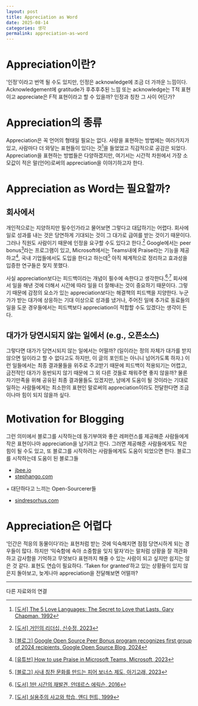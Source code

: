 ```yaml
---
layout: post
title: Appreciation as Word
date: 2025-08-14
categories: 생각
permalink: appreciation-as-word
---
```


# Appreciation이란?

'인정'이라고 번역 될 수도 있지만, 인정은 acknowledge에 조금 더 가까운 느낌이다. Acknowledgement에 gratitude가 후추후추된 느낌 또는 acknowledge는 T적 표현이고 appreciate은 F적 표현이라고 할 수 있을까? 인정과 칭찬 그 사이 어딘가?

# Appreciation의 종류

Appreciation은 꼭 언어의 형태일 필요는 없다. 사랑을 표현하는 방법에는 여러가지가 있고, 사람마다 더 와닿는 표현들이 있다는 것[^1]을 들었었고 직감적으로 공감은 되었다. Appreciation을 표현하는 방법들은 다양하겠지만, 여기서는 시간적 차원에서 가장 소모값이 적은 말(언어)로써의 appreciation을 이야기하고자 한다.

# Appreciation as Word는 필요할까?

## 회사에서

개인적으로는 지양하지만 필수인가라고 물어보면 그렇다고 대답하기는 어렵다. 회사에 일로 성과를 내는 것은 당연하게 기대되는 것이 그 대가로 급여를 받는 것이기 때문이다. 그러나 직원도 사람이기 때문에 인정을 요구할 수도 있다고 한다.[^2] Google에서는 peer bonus[^5]라는 프로그램이 있고, Microsoft에서는 Teams내에 Praise라는 기능을 제공하고[^7], 국내 기업들에서도 도입을 한다고 하는데[^6] 아직 체계적으로 정리하고 효과성을 입증한 연구들은 찾지 못했다.

사실 appreciation보다는 피드백이라는 개념이 필수에 속한다고 생각한다.[^3]<sup>,</sup>[^4] 회사에서 일을 해낸 것에 더해서 시간에 따라 일을 더 잘해내는 것이 중요하기 때문이다. 그렇기 때문에 감정의 요소가 있는 appreciation보다는 해결책의 피드백을 지양한다. 누군가가 받는 대가에 상응하는 기대 이상으로 성과를 냈거나, 주어진 일에 추가로 동료들의 일을 도운 경우들에서는 피드백보다 appreciation이 적합할 수도 있겠다는 생각이 든다.

## 대가가 당연시되지 않는 일에서 (e.g., 오픈소스)

그렇다면 대가가 당연시되지 않는 일에서는 어떨까? (일이라는 정의 자체가 대가를 받지 않으면 일이라고 할 수 없다고도 하지만, 이 글의 포인트는 아니니 넘어가도록 하자.) 이런 일들에서는 최종 결과물들을 위주로 주고받기 때문에 피드백이 적용되기는 어렵고, 금전적인 대가가 동반되지 않기 때문에 그 외 다른 것들로 채워주면 좋지 않을까? 물론 자기만족을 위해 공유된 최종 결과물들도 있겠지만, 남에게 도움이 될 것이라는 기대로 일하는 사람들에게는 최소한의 표현인 말로써의 appreciation이라도 전달한다면 조금이나마 힘이 되지 않을까 싶다.

# Motivation for Blogging

그런 의미에서 블로그를 시작하는데 동기부여와 좋은 레퍼런스를 제공해준 사람들에게 작은 표현이나마 appreciation을 남기려고 한다. 그러면 제공해준 사람들에게도 작은 힘이 될 수도 있고, 또 블로그를 시작하려는 사람들에게도 도움이 되었으면 한다. 블로그를 시작하는데 도움이 된 블로그들

* [jbee.io](https://jbee.io/)
* [stephango.com](https://stephango.com)

\+ 대단하다고 느끼는 Open-Sourcerer들

* [sindresorhus.com](http://sindresorhus.com)

# Appreciation은 어렵다

‘인간은 적응의 동물이다’라는 표현처럼 받는 것에 익숙해지면 점점 당연시하게 되는 경우들이 많다. 하지만 ‘익숙함에 속아 소중함을 잊지 말자’라는 말처럼 상황을 잘 객관화하고 감사함을 기억하고 무엇보다 표현까지 해줄 수 있는 사람이 되고 싶지만 쉽지는 않은 것 같다. 표현도 연습이 필요하다. ‘Taken for granted’하고 있는 상황들이 있지 않은지 돌아보고, 늦게나마 appreciation을 전달해보면 어떨까?

---

다른 자료와의 연결

[^1]: [[도서] The 5 Love Languages: The Secret to Love that Lasts, Gary Chapman, 1992](https://www.amazon.com/Love-Languages-Secret-that-Lasts/dp/080241270X)
[^2]: [[도서] 거인의 리더십, 신수정, 2023](https://product.kyobobook.co.kr/detail/S000202342499)
[^3]: [[도서] 1만 시간의 재발견, 안데르스 에릭슨, 2016](https://product.kyobobook.co.kr/detail/S000001892497)
[^4]: [[도서] 실용주의 사고와 학습, 앤디 헌트, 1999](https://product.kyobobook.co.kr/detail/S000001766246)
[^5]: [[블로그] Google Open Source Peer Bonus program recognizes first group of 2024 recipients, Google Open Source Blog, 2024](https://opensource.googleblog.com/2024/06/google-open-source-peer-bonus-program-first-group-2024-recipients.html)
[^6]: [[블로그] 사내 칭찬 문화를 만드는 피어 보너스 제도, 아기고래, 2023](https://www.babywhale.io/blog/peer-bonus)
[^7]: [[유튜브] How to use Praise in Microsoft Teams, Microsoft, 2023](https://www.youtube.com/watch?v=27v1PSKtTp4)
